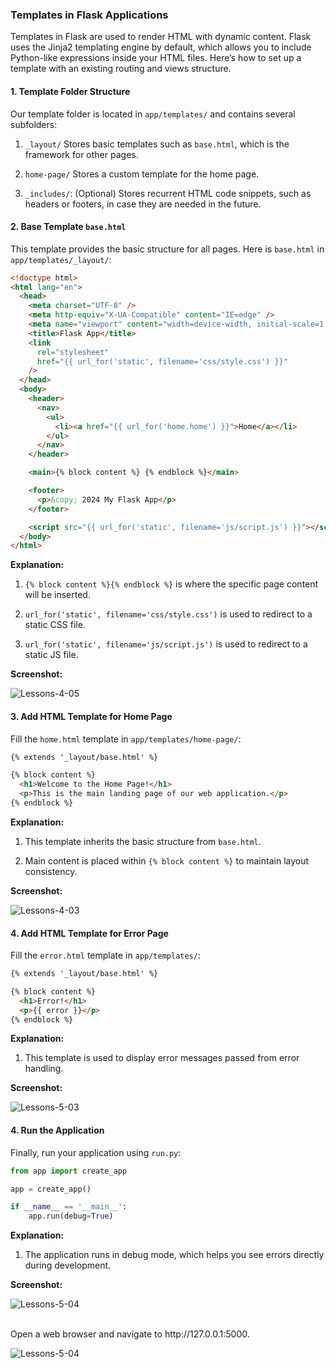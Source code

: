 <div class="space-y-3">
  <h3 class="text-lg leading-snug dark:text-zinc-300"><strong>Templates in Flask Applications</strong></h3>
  <p>
    Templates in Flask are used to render HTML with dynamic content. Flask uses the Jinja2 templating engine by default, which allows you to include Python-like expressions inside your HTML files. Here’s how to set up a template with an existing routing and views structure.
  </p>
</div>


<div class="space-y-3">
  <h4><strong>1. Template Folder Structure</strong></h4>
  <p>
    Our template folder is located in <code>app/templates/</code> and contains several subfolders:
  </p>
  <ol className="list-disc space-y-3 pb-2 pl-10">
    <li>
      <p><code>_layout/</code> Stores basic templates such as <code>base.html</code>, which is the framework for other pages.</p>
    </li>
    <li>
      <p><code>home-page/</code> Stores a custom template for the home page.</p>
    </li>
    <li>
      <p><code>_includes/</code>: (Optional) Stores recurrent HTML code snippets, such as headers or footers, in case they are needed in the future.</p>
    </li>
  </ol>
</div>


<div class="space-y-3 pb-4">
  <h4><strong>2. Base Template <code>base.html</code></strong></h4>
  <p>
    This template provides the basic structure for all pages. Here is <code>base.html</code> in <code>app/templates/_layout/</code>:
  </p>

```html
<!doctype html>
<html lang="en">
  <head>
    <meta charset="UTF-8" />
    <meta http-equiv="X-UA-Compatible" content="IE=edge" />
    <meta name="viewport" content="width=device-width, initial-scale=1.0" />
    <title>Flask App</title>
    <link
      rel="stylesheet"
      href="{{ url_for('static', filename='css/style.css') }}"
    />
  </head>
  <body>
    <header>
      <nav>
        <ul>
          <li><a href="{{ url_for('home.home') }}">Home</a></li>
        </ul>
      </nav>
    </header>

    <main>{% block content %} {% endblock %}</main>

    <footer>
      <p>&copy; 2024 My Flask App</p>
    </footer>

    <script src="{{ url_for('static', filename='js/script.js') }}"></script>
  </body>
</html>
```

  <p><strong>Explanation:</strong></p>
  <ol className="list-disc space-y-3 pb-2 pl-10">
    <li>
      <p><code>{% block content %}{% endblock %}</code> is where the specific page content will be inserted.</p>
    </li>
    <li>
      <p><code>url_for('static', filename='css/style.css')</code> is used to redirect to a static CSS file.</p>
    </li>
    <li>
      <p><code>url_for('static', filename='js/script.js')</code> is used to redirect to a static JS file.</p>
    </li>
  </ol>

  <p><strong>Screenshot:</strong></p>
  <p class="rounded-xl w-full border border-zinc-200 dark:border-zinc-800">
    <img 
      src="https://res.cloudinary.com/aiiimmmm/image/upload/v1725616023/Lessons-4-05_vdcc0o.png" 
      alt="Lessons-4-05" 
    />
  </p>
</div>


<div class="space-y-3 pb-4">
  <h4><strong>3. Add HTML Template for Home Page</strong></h4>
  <p>
    Fill the <code>home.html</code> template in <code>app/templates/home-page/</code>:
  </p>

```html
{% extends '_layout/base.html' %}

{% block content %}
  <h1>Welcome to the Home Page!</h1>
  <p>This is the main landing page of our web application.</p>
{% endblock %}
```

  <p><strong>Explanation:</strong></p>
  <ol className="list-disc space-y-3 pb-2 pl-10">
    <li>
      <p>This template inherits the basic structure from <code>base.html</code>.</p>
    </li>
    <li>
      <p>Main content is placed within <code>{% block content %}</code> to maintain layout consistency.</p>
    </li>
  </ol>
  

  <p><strong>Screenshot:</strong></p>
  <p class="rounded-xl w-full border border-zinc-200 dark:border-zinc-800">
    <img 
      src="https://res.cloudinary.com/aiiimmmm/image/upload/v1725616020/Lessons-4-03_y7jtsa.png" 
      alt="Lessons-4-03" 
    />
  </p>
</div>


<div class="space-y-3 pb-4">
  <h4><strong>4. Add HTML Template for Error Page</strong></h4>
  <p>
    Fill the <code>error.html</code> template in <code>app/templates/</code>:
  </p>

```html
{% extends '_layout/base.html' %}

{% block content %}
  <h1>Error!</h1>
  <p>{{ error }}</p>
{% endblock %}
```

  <p><strong>Explanation:</strong></p>
  <ol className="list-disc space-y-3 pb-2 pl-10">
    <li>
      <p>This template is used to display error messages passed from error handling.</p>
    </li>
  </ol>
  
  <p><strong>Screenshot:</strong></p>
  <p class="rounded-xl w-full border border-zinc-200 dark:border-zinc-800">
    <img 
      src="https://res.cloudinary.com/aiiimmmm/image/upload/v1725620103/Lessons-5-03_wlwrie.png" 
      alt="Lessons-5-03" 
    />
  </p>
</div>


<div class="space-y-3">
  <h4><strong>4. Run the Application</strong></h4>
  <p>
    Finally, run your application using <code>run.py</code>:
  </p>

```python
from app import create_app

app = create_app()

if __name__ == '__main__':
    app.run(debug=True)
```

  <p><strong>Explanation:</strong></p>
  <ol className="list-disc space-y-3 pb-2 pl-10">
    <li>
      <p>The application runs in debug mode, which helps you see errors directly during development.</p>
    </li>
  </ol>
  
  <p><strong>Screenshot:</strong></p>
  <p class="rounded-xl w-full border border-zinc-200 dark:border-zinc-800">
    <img 
      src="https://res.cloudinary.com/aiiimmmm/image/upload/v1725620884/Lessons-5-04_kj0vld.png" 
      alt="Lessons-5-04" 
    />
  </p>

  <p><br/>Open a web browser and navigate to <a>http://127.0.0.1:5000</a>.</p>
  <p class="rounded-xl w-full border border-zinc-200 dark:border-zinc-800">
    <img 
      src="https://res.cloudinary.com/aiiimmmm/image/upload/v1725620977/Lessons-5-05_er65l7.png" 
      alt="Lessons-5-04" 
    />
  </p>
</div>